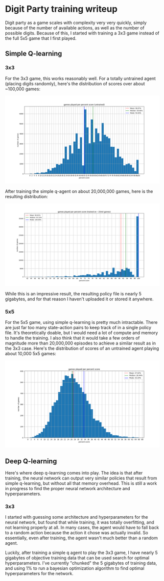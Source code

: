 # Digit Party training writeup

Digit party as a game scales with complexity very very quickly, simply because of the number of available actions, as well as the number of possible digits. Because of this, I started with training a 3x3 game instead of the full 5x5 game that I first played.

## Simple Q-learning

### 3x3

For the 3x3 game, this works reasonably well. For a totally untrained agent (placing digits randomly), here's the distribution of scores over about ~100,000 games:

![an untrained agent playing 100,000 3x3 games follows a normal distribution around 50% score](./results/q-3x3-untrained.png "untrained 3x3 agent: games played per percent score")

After training the simple q-agent on about 20,000,000 games, here is the resulting distribution:

![a trained agent playing 100,000 3x3 games averages 90% and gets 100% more than 35% of the time](./results/q-3x3.png "trained 3x3 agent: games played per percent score")

While this is an impressive result, the resulting policy file is nearly 5 gigabytes, and for that reason I haven't uploaded it or stored it anywhere.

### 5x5

For the 5x5 game, using simple q-learning is pretty much intractable. There are just far too many state-action pairs to keep track of in a single policy file. It's theoretically doable, but I would need a lot of compute and memory to handle the training. I also think that it would take a few orders of magnitude more than 20,000,000 episodes to achieve a similar result as in the 3x3 case. Here's the distribution of scores of an untrained agent playing about 10,000 5x5 games:

![an untrained agent playing 10,000 5x5 games follows a normal distribution around 27% score](./results/q-5x5-untrained.png)

## Deep Q-learning

Here's where deep q-learning comes into play. The idea is that after training, the neural network can output very similar policies that result from simple q-learning, but without all that memory overhead. This is still a work in progress to find the proper neural network architecture and hyperparameters.

### 3x3

I started with guessing some architecture and hyperparameters for the neural network, but found that while training, it was totally overfitting, and not learning properly at all. In many cases, the agent would have to fall back to a random action because the action it chose was actually invalid. So essentially, even after training, the agent wasn't much better than a random agent.

Luckily, after training a simple q agent to play the 3x3 game, I have nearly 5 gigabytes of objective training data that can be used search for optimal hyperparameters. I've currently "chunked" the 5 gigabytes of training data, and using 1% to run a bayesian optimization algorithm to find optimal hyperparameters for the network.
